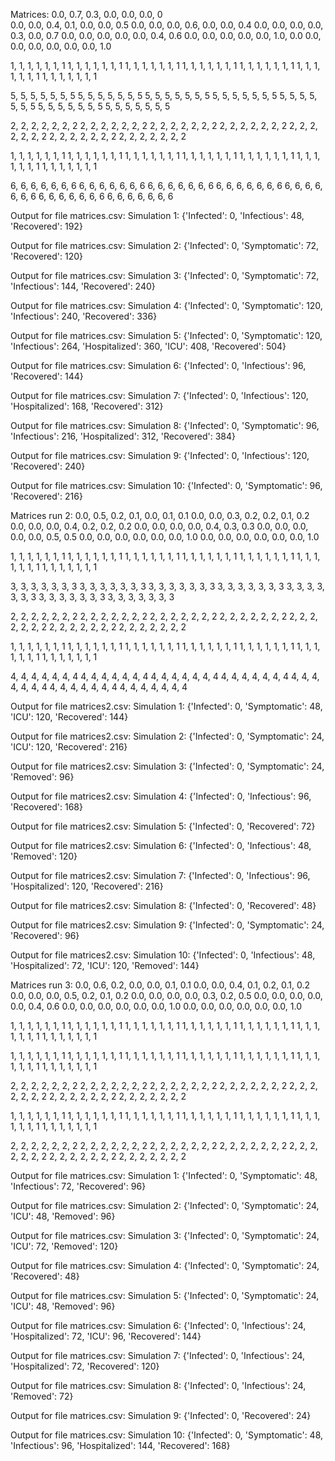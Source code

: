 Matrices:
0.0, 0.7, 0.3, 0.0, 0.0, 0.0, 0         
0.0, 0.0, 0.4, 0.1, 0.0, 0.0, 0.5
0.0, 0.0, 0.0, 0.6, 0.0, 0.0, 0.4
0.0, 0.0, 0.0, 0.0, 0.3, 0.0, 0.7
0.0, 0.0, 0.0, 0.0, 0.0, 0.4, 0.6
0.0, 0.0, 0.0, 0.0, 0.0, 1.0, 0.0
0.0, 0.0, 0.0, 0.0, 0.0, 0.0, 1.0

1, 1, 1, 1, 1, 1, 1
1, 1, 1, 1, 1, 1, 1 
1, 1, 1, 1, 1, 1, 1 
1, 1, 1, 1, 1, 1, 1 
1, 1, 1, 1, 1, 1, 1 
1, 1, 1, 1, 1, 1, 1 
1, 1, 1, 1, 1, 1, 1 

5, 5, 5, 5, 5, 5, 5
5, 5, 5, 5, 5, 5, 5
5, 5, 5, 5, 5, 5, 5
5, 5, 5, 5, 5, 5, 5
5, 5, 5, 5, 5, 5, 5
5, 5, 5, 5, 5, 5, 5
5, 5, 5, 5, 5, 5, 5

2, 2, 2, 2, 2, 2, 2
2, 2, 2, 2, 2, 2, 2
2, 2, 2, 2, 2, 2, 2
2, 2, 2, 2, 2, 2, 2
2, 2, 2, 2, 2, 2, 2
2, 2, 2, 2, 2, 2, 2
2, 2, 2, 2, 2, 2, 2

1, 1, 1, 1, 1, 1, 1
1, 1, 1, 1, 1, 1, 1 
1, 1, 1, 1, 1, 1, 1 
1, 1, 1, 1, 1, 1, 1 
1, 1, 1, 1, 1, 1, 1 
1, 1, 1, 1, 1, 1, 1 
1, 1, 1, 1, 1, 1, 1

6, 6, 6, 6, 6, 6, 6
6, 6, 6, 6, 6, 6, 6
6, 6, 6, 6, 6, 6, 6
6, 6, 6, 6, 6, 6, 6
6, 6, 6, 6, 6, 6, 6
6, 6, 6, 6, 6, 6, 6
6, 6, 6, 6, 6, 6, 6

Output for file matrices.csv:
Simulation 1:
{'Infected': 0, 'Infectious': 48, 'Recovered': 192}

Output for file matrices.csv:
Simulation 2:
{'Infected': 0, 'Symptomatic': 72, 'Recovered': 120}

Output for file matrices.csv:
Simulation 3:
{'Infected': 0, 'Symptomatic': 72, 'Infectious': 144, 'Recovered': 240}

Output for file matrices.csv:
Simulation 4:
{'Infected': 0, 'Symptomatic': 120, 'Infectious': 240, 'Recovered': 336}

Output for file matrices.csv:
Simulation 5:
{'Infected': 0, 'Symptomatic': 120, 'Infectious': 264, 'Hospitalized': 360, 'ICU': 408, 'Recovered': 504}

Output for file matrices.csv:
Simulation 6:
{'Infected': 0, 'Infectious': 96, 'Recovered': 144}

Output for file matrices.csv:
Simulation 7:
{'Infected': 0, 'Infectious': 120, 'Hospitalized': 168, 'Recovered': 312}

Output for file matrices.csv:
Simulation 8:
{'Infected': 0, 'Symptomatic': 96, 'Infectious': 216, 'Hospitalized': 312, 'Recovered': 384}

Output for file matrices.csv:
Simulation 9:
{'Infected': 0, 'Infectious': 120, 'Recovered': 240}

Output for file matrices.csv:
Simulation 10:
{'Infected': 0, 'Symptomatic': 96, 'Recovered': 216}

Matrices run 2: 
0.0, 0.5, 0.2, 0.1, 0.0, 0.1, 0.1
0.0, 0.0, 0.3, 0.2, 0.2, 0.1, 0.2
0.0, 0.0, 0.0, 0.4, 0.2, 0.2, 0.2
0.0, 0.0, 0.0, 0.0, 0.4, 0.3, 0.3
0.0, 0.0, 0.0, 0.0, 0.0, 0.5, 0.5
0.0, 0.0, 0.0, 0.0, 0.0, 0.0, 1.0
0.0, 0.0, 0.0, 0.0, 0.0, 0.0, 1.0

1, 1, 1, 1, 1, 1, 1
1, 1, 1, 1, 1, 1, 1 
1, 1, 1, 1, 1, 1, 1 
1, 1, 1, 1, 1, 1, 1 
1, 1, 1, 1, 1, 1, 1 
1, 1, 1, 1, 1, 1, 1 
1, 1, 1, 1, 1, 1, 1 

3, 3, 3, 3, 3, 3, 3
3, 3, 3, 3, 3, 3, 3
3, 3, 3, 3, 3, 3, 3
3, 3, 3, 3, 3, 3, 3
3, 3, 3, 3, 3, 3, 3
3, 3, 3, 3, 3, 3, 3
3, 3, 3, 3, 3, 3, 3

2, 2, 2, 2, 2, 2, 2
2, 2, 2, 2, 2, 2, 2
2, 2, 2, 2, 2, 2, 2
2, 2, 2, 2, 2, 2, 2
2, 2, 2, 2, 2, 2, 2
2, 2, 2, 2, 2, 2, 2
2, 2, 2, 2, 2, 2, 2

1, 1, 1, 1, 1, 1, 1
1, 1, 1, 1, 1, 1, 1
1, 1, 1, 1, 1, 1, 1
1, 1, 1, 1, 1, 1, 1
1, 1, 1, 1, 1, 1, 1
1, 1, 1, 1, 1, 1, 1
1, 1, 1, 1, 1, 1, 1

4, 4, 4, 4, 4, 4, 4
4, 4, 4, 4, 4, 4, 4
4, 4, 4, 4, 4, 4, 4
4, 4, 4, 4, 4, 4, 4
4, 4, 4, 4, 4, 4, 4
4, 4, 4, 4, 4, 4, 4
4, 4, 4, 4, 4, 4, 4


Output for file matrices2.csv:
Simulation 1:
{'Infected': 0, 'Symptomatic': 48, 'ICU': 120, 'Recovered': 144}

Output for file matrices2.csv:
Simulation 2:
{'Infected': 0, 'Symptomatic': 24, 'ICU': 120, 'Recovered': 216}

Output for file matrices2.csv:
Simulation 3:
{'Infected': 0, 'Symptomatic': 24, 'Removed': 96}

Output for file matrices2.csv:
Simulation 4:
{'Infected': 0, 'Infectious': 96, 'Recovered': 168}

Output for file matrices2.csv:
Simulation 5:
{'Infected': 0, 'Recovered': 72}

Output for file matrices2.csv:
Simulation 6:
{'Infected': 0, 'Infectious': 48, 'Removed': 120}

Output for file matrices2.csv:
Simulation 7:
{'Infected': 0, 'Infectious': 96, 'Hospitalized': 120, 'Recovered': 216}

Output for file matrices2.csv:
Simulation 8:
{'Infected': 0, 'Recovered': 48}

Output for file matrices2.csv:
Simulation 9:
{'Infected': 0, 'Symptomatic': 24, 'Recovered': 96}

Output for file matrices2.csv:
Simulation 10:
{'Infected': 0, 'Infectious': 48, 'Hospitalized': 72, 'ICU': 120, 'Removed': 144}

Matrices run 3: 
0.0, 0.6, 0.2, 0.0, 0.0, 0.1, 0.1
0.0, 0.0, 0.4, 0.1, 0.2, 0.1, 0.2
0.0, 0.0, 0.0, 0.5, 0.2, 0.1, 0.2
0.0, 0.0, 0.0, 0.0, 0.3, 0.2, 0.5
0.0, 0.0, 0.0, 0.0, 0.0, 0.4, 0.6
0.0, 0.0, 0.0, 0.0, 0.0, 0.0, 1.0
0.0, 0.0, 0.0, 0.0, 0.0, 0.0, 1.0

1, 1, 1, 1, 1, 1, 1
1, 1, 1, 1, 1, 1, 1 
1, 1, 1, 1, 1, 1, 1 
1, 1, 1, 1, 1, 1, 1 
1, 1, 1, 1, 1, 1, 1 
1, 1, 1, 1, 1, 1, 1 
1, 1, 1, 1, 1, 1, 1 

1, 1, 1, 1, 1, 1, 1
1, 1, 1, 1, 1, 1, 1 
1, 1, 1, 1, 1, 1, 1 
1, 1, 1, 1, 1, 1, 1 
1, 1, 1, 1, 1, 1, 1 
1, 1, 1, 1, 1, 1, 1 
1, 1, 1, 1, 1, 1, 1


2, 2, 2, 2, 2, 2, 2
2, 2, 2, 2, 2, 2, 2
2, 2, 2, 2, 2, 2, 2
2, 2, 2, 2, 2, 2, 2
2, 2, 2, 2, 2, 2, 2
2, 2, 2, 2, 2, 2, 2
2, 2, 2, 2, 2, 2, 2

1, 1, 1, 1, 1, 1, 1
1, 1, 1, 1, 1, 1, 1
1, 1, 1, 1, 1, 1, 1
1, 1, 1, 1, 1, 1, 1
1, 1, 1, 1, 1, 1, 1
1, 1, 1, 1, 1, 1, 1
1, 1, 1, 1, 1, 1, 1

2, 2, 2, 2, 2, 2, 2
2, 2, 2, 2, 2, 2, 2
2, 2, 2, 2, 2, 2, 2
2, 2, 2, 2, 2, 2, 2
2, 2, 2, 2, 2, 2, 2
2, 2, 2, 2, 2, 2, 2
2, 2, 2, 2, 2, 2, 2

Output for file matrices.csv:
Simulation 1:
{'Infected': 0, 'Symptomatic': 48, 'Infectious': 72, 'Recovered': 96}

Output for file matrices.csv:
Simulation 2:
{'Infected': 0, 'Symptomatic': 24, 'ICU': 48, 'Removed': 96}

Output for file matrices.csv:
Simulation 3:
{'Infected': 0, 'Symptomatic': 24, 'ICU': 72, 'Removed': 120}

Output for file matrices.csv:
Simulation 4:
{'Infected': 0, 'Symptomatic': 24, 'Recovered': 48}

Output for file matrices.csv:
Simulation 5:
{'Infected': 0, 'Symptomatic': 24, 'ICU': 48, 'Removed': 96}

Output for file matrices.csv:
Simulation 6:
{'Infected': 0, 'Infectious': 24, 'Hospitalized': 72, 'ICU': 96, 'Recovered': 144}

Output for file matrices.csv:
Simulation 7:
{'Infected': 0, 'Infectious': 24, 'Hospitalized': 72, 'Recovered': 120}

Output for file matrices.csv:
Simulation 8:
{'Infected': 0, 'Infectious': 24, 'Removed': 72}

Output for file matrices.csv:
Simulation 9:
{'Infected': 0, 'Recovered': 24}

Output for file matrices.csv:
Simulation 10:
{'Infected': 0, 'Symptomatic': 48, 'Infectious': 96, 'Hospitalized': 144, 'Recovered': 168}